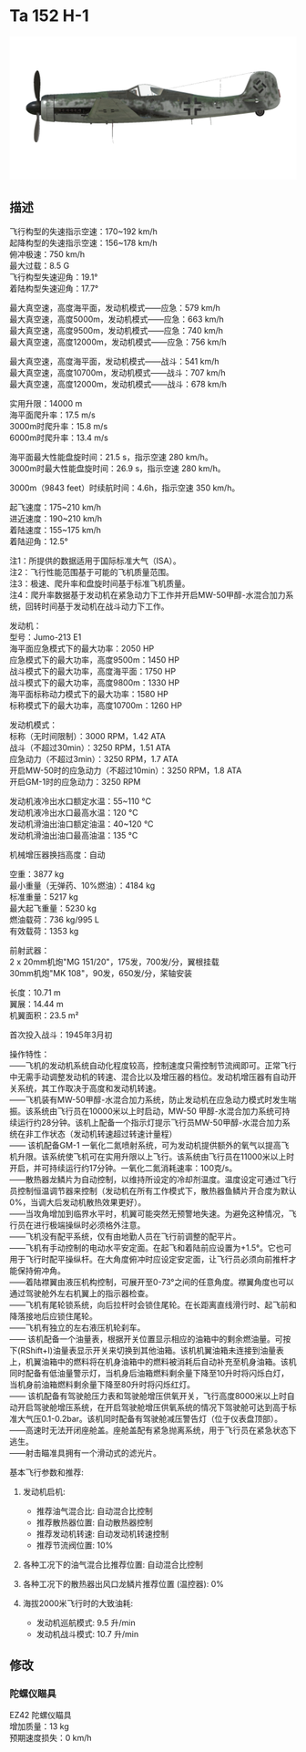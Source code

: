 # Ta 152 H-1  
  
![ta152h1](../images/ta152h1.png)  
  
## 描述  
  
飞行构型的失速指示空速：170~192 km/h  
起降构型的失速指示空速：156~178 km/h  
俯冲极速：750 km/h  
最大过载：8.5 G  
飞行构型失速迎角：19.1°  
着陆构型失速迎角：17.7°  
  
最大真空速，高度海平面，发动机模式——应急：579 km/h  
最大真空速，高度5000m，发动机模式——应急：663 km/h  
最大真空速，高度9500m，发动机模式——应急：740 km/h  
最大真空速，高度12000m，发动机模式——应急：756 km/h  
  
最大真空速，高度海平面，发动机模式——战斗：541 km/h  
最大真空速，高度10700m，发动机模式——战斗：707 km/h  
最大真空速，高度12000m，发动机模式——战斗：678 km/h  
  
实用升限：14000 m  
海平面爬升率：17.5 m/s  
3000m时爬升率：15.8 m/s  
6000m时爬升率：13.4 m/s  
  
海平面最大性能盘旋时间：21.5 s，指示空速 280 km/h。  
3000m时最大性能盘旋时间：26.9 s，指示空速 280 km/h。  
  
3000m（9843 feet）时续航时间：4.6h，指示空速 350 km/h。  
  
起飞速度：175~210 km/h  
进近速度：190~210 km/h  
着陆速度：155~175 km/h  
着陆迎角：12.5°  
  
注1：所提供的数据适用于国际标准大气（ISA）。  
注2：飞行性能范围基于可能的飞机质量范围。  
注3：极速、爬升率和盘旋时间基于标准飞机质量。  
注4：爬升率数据基于发动机在紧急动力下工作并开启MW-50甲醇-水混合加力系统，回转时间基于发动机在战斗动力下工作。  
  
发动机：  
型号：Jumo-213 E1  
海平面应急模式下的最大功率：2050 HP  
应急模式下的最大功率，高度9500m：1450 HP  
战斗模式下的最大功率，高度海平面：1750 HP  
战斗模式下的最大功率，高度9800m：1330 HP  
海平面标称动力模式下的最大功率：1580 HP  
标称模式下的最大功率，高度10700m：1260 HP  
  
发动机模式：  
标称（无时间限制）：3000 RPM，1.42 ATA  
战斗（不超过30min）：3250 RPM，1.51 ATA  
应急动力（不超过3min）：3250 RPM，1.7 ATA  
开启MW-50时的应急动力（不超过10min）：3250 RPM，1.8 ATA  
开启GM-1时的应急动力：3250 RPM  
  
发动机液冷出水口额定水温：55~110 °C  
发动机液冷出水口最高水温：120 °C  
发动机滑油出油口额定油温：40~120 °C  
发动机滑油出油口最高油温：135 °C  
  
机械增压器换挡高度：自动  
  
空重：3877 kg  
最小重量（无弹药、10%燃油）：4184 kg  
标准重量：5217 kg  
最大起飞重量：5230 kg  
燃油载荷：736 kg/995 L  
有效载荷：1353 kg  
  
前射武器：  
2 x 20mm机炮"MG 151/20"，175发，700发/分，翼根挂载  
30mm机炮"MK 108"，90发，650发/分，桨轴安装  
  
长度：10.71 m  
翼展：14.44 m  
机翼面积：23.5 m²  
  
首次投入战斗：1945年3月初  
  
操作特性：  
——飞机的发动机系统自动化程度较高，控制速度只需控制节流阀即可。正常飞行中无需手动调整发动机的转速、混合比以及增压器的档位。发动机增压器有自动开关系统，其工作取决于高度和发动机转速。  
——飞机装有MW-50甲醇-水混合加力系统，防止发动机在应急动力模式时发生喘振。该系统由飞行员在10000米以上时启动，MW-50 甲醇-水混合加力系统可持续运行约28分钟。该机上配备一个指示灯提示飞行员MW-50甲醇-水混合加力系统在非工作状态（发动机转速超过转速计量程）  
—— 该机配备GM-1 一氧化二氮喷射系统，可为发动机提供额外的氧气以提高飞机升限。该系统使飞机可在实用升限以上飞行。该系统由飞行员在11000米以上时开启，并可持续运行约17分钟。一氧化二氮消耗速率：100克/s。  
——散热器龙鳞片为自动控制，以维持所设定的冷却剂温度。温度设定可通过飞行员控制恒温调节器来控制（发动机在所有工作模式下，散热器鱼鳞片开合度为默认0%，当调大后发动机散热效果更好）。  
——当攻角增加到临界水平时，机翼可能突然无预警地失速。为避免这种情况，飞行员在进行极端操纵时必须格外注意。  
——飞机没有配平系统，仅有由地勤人员在飞行前调整的配平片。  
——飞机有手动控制的电动水平安定面。在起飞和着陆前应设置为+1.5°。它也可用于飞行时配平操纵杆。在大角度俯冲时应设定安定面，让飞行员必须向前推杆才能保持俯冲角。  
——着陆襟翼由液压机构控制，可展开至0-73°之间的任意角度。襟翼角度也可以通过驾驶舱外左右机翼上的指示器检查。  
——飞机有尾轮锁系统，向后拉杆时会锁住尾轮。在长距离直线滑行时、起飞前和降落接地后应锁住尾轮。  
——飞机有独立的左右液压机轮刹车。  
—— 该机配备一个油量表，根据开关位置显示相应的油箱中的剩余燃油量。可按下(RShift+I)油量表显示开关来切换到其他油箱。该机机翼油箱未连接到油量表上，机翼油箱中的燃料将在机身油箱中的燃料被消耗后自动补充至机身油箱。该机同时配备有低油量警示灯，当机身后油箱燃料剩余量下降至10升时将闪烁白灯，当机身前油箱燃料剩余量下降至80升时将闪烁红灯。  
—— 该机配备有驾驶舱压力表和驾驶舱增压供氧开关，飞行高度8000米以上时自动开启驾驶舱增压系统，在开启驾驶舱增压供氧系统的情况下驾驶舱可达到高于标准大气压0.1-0.2bar。该机同时配备有驾驶舱减压警告灯（位于仪表盘顶部）。  
——高速时无法开闭座舱盖。座舱盖配有紧急抛离系统，用于飞行员在紧急状态下逃生。  
——射击瞄准具拥有一个滑动式的滤光片。  
  
基本飞行参数和推荐:  
1. 发动机启机:  
	- 推荐油气混合比: 自动混合比控制  
	- 推荐散热器位置: 自动散热器控制  
	- 推荐发动机转速: 自动发动机转速控制  
	- 推荐节流阀位置: 10%  
  
2. 各种工况下的油气混合比推荐位置: 自动混合比控制  
  
3. 各种工况下的散热器出风口龙鳞片推荐位置 (温控器): 0%  
  
4. 海拔2000米飞行时的大致油耗:  
	- 发动机巡航模式: 9.5 升/min  
	- 发动机战斗模式: 10.7 升/min  
  
## 修改  
  
  
### 陀螺仪瞄具  
  
EZ42 陀螺仪瞄具  
增加质量：13 kg  
预期速度损失：0 km/h  